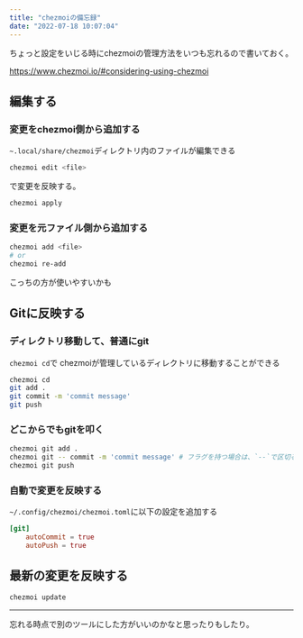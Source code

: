 ```yaml
---
title: "chezmoiの備忘録"
date: "2022-07-18 10:07:04"
---
```


ちょっと設定をいじる時にchezmoiの管理方法をいつも忘れるので書いておく。

https://www.chezmoi.io/#considering-using-chezmoi

## 編集する

### 変更をchezmoi側から追加する

`~.local/share/chezmoi`ディレクトリ内のファイルが編集できる

```bash
chezmoi edit <file>
```

で変更を反映する。

```bash
chezmoi apply
```

### 変更を元ファイル側から追加する

```bash
chezmoi add <file> 
# or
chezmoi re-add
```

こっちの方が使いやすいかも


## Gitに反映する

### ディレクトリ移動して、普通にgit

`chezmoi cd`で chezmoiが管理しているディレクトリに移動することができる

```bash
chezmoi cd
git add .
git commit -m 'commit message'
git push
```

### どこからでもgitを叩く

```bash
chezmoi git add .
chezmoi git -- commit -m 'commit message' # フラグを持つ場合は、`--`で区切る必要がある
chezmoi git push
```

### 自動で変更を反映する

`~/.config/chezmoi/chezmoi.toml`に以下の設定を追加する

```toml
[git]
    autoCommit = true
    autoPush = true
```

## 最新の変更を反映する

```bash
chezmoi update
```

---

忘れる時点で別のツールにした方がいいのかなと思ったりもしたり。
